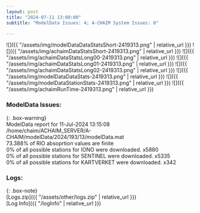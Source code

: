 ```yaml
---
layout: post
title: "2024-07-11 13:00:00"
subtitle: "ModelData Issues: 4; A-CHAIM System Issues: 0"

---
```


![]({{ "/assets/img/modelDataDataStatsShort-2419313.png" | relative_url }})
![]({{ "/assets/img/achaimDataStatsShort-2419313.png" | relative_url }})
![]({{ "/assets/img/achaimDataStatsLong00-2419313.png" | relative_url }})
![]({{ "/assets/img/achaimDataStatsLong01-2419313.png" | relative_url }})
![]({{ "/assets/img/achaimDataStatsLong02-2419313.png" | relative_url }})
![]({{ "/assets/img/modelDataDataStats-2419313.png" | relative_url }})
![]({{ "/assets/img/modelDataStationStats-2419313.png" | relative_url }})
![]({{ "/assets/img/achaimRunTime-2419313.png" | relative_url }})


### ModelData Issues:  
  
{: .box-warning}  
 ModelData report for 11-Jul-2024 13:15:08   
 /home/chaim/ACHAIM_SERVER/A-CHAIM/modelData/2024/193/13/modelData.mat   
 73.388% of RIO absoprtion values are finite   
 0% of all possible stations for IONO were downloaded. x5880   
 0% of all possible stations for SENTINEL were downloaded. x5335   
 0% of all possible stations for KARTVERKET were downloaded. x342   
  


### Logs:  
  
{: .box-note}  
[Logs.zip]({{ "/assets/other/logs.zip" | relative_url }})  
[Log Info]({{ "/logInfo" | relative_url }})  
